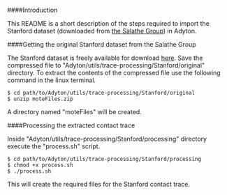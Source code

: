 ####Introduction

This README is a short description of the steps required to import the Stanford dataset (downloaded from [the Salathe Group](http://www.salathegroup.com/)) in Adyton.


####Getting the original Stanford dataset from the Salathe Group

The Stanford dataset is freely available for download [here](http://www.salathegroup.com/data/school_2010/moteFiles.zip).
Save the compressed file to "Adyton/utils/trace-processing/Stanford/original" directory.
To extract the contents of the compressed file use the following command in the linux terminal.
```
$ cd path/to/Adyton/utils/trace-processing/Stanford/original
$ unzip moteFiles.zip
```
A directory named "moteFiles" will be created.


####Processing the extracted contact trace

Inside "Adyton/utils/trace-processing/Stanford/processing" directory execute the "process.sh" script.
```
$ cd path/to/Adyton/utils/trace-processing/Stanford/processing
$ chmod +x process.sh
$ ./process.sh
```
This will create the required files for the Stanford contact trace.
